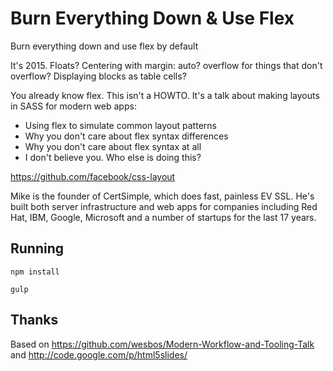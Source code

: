 # Burn Everything Down & Use Flex

Burn everything down and use flex by default

It's 2015. Floats? Centering with margin: auto? overflow for things that don't overflow? Displaying blocks as table cells?

You already know flex. This isn't a HOWTO. It's a talk about making layouts in SASS for modern web apps:

 - Using flex to simulate common layout patterns
 - Why you don't care about flex syntax differences
 - Why you don't care about flex syntax at all
 - I don't believe you. Who else is doing this?

https://github.com/facebook/css-layout

Mike is the founder of CertSimple, which does fast, painless EV SSL. He's built both server infrastructure and web apps for companies including Red Hat, IBM, Google,  Microsoft and a number of startups for the last 17 years.

## Running

	npm install

	gulp

## Thanks

Based on https://github.com/wesbos/Modern-Workflow-and-Tooling-Talk and http://code.google.com/p/html5slides/
